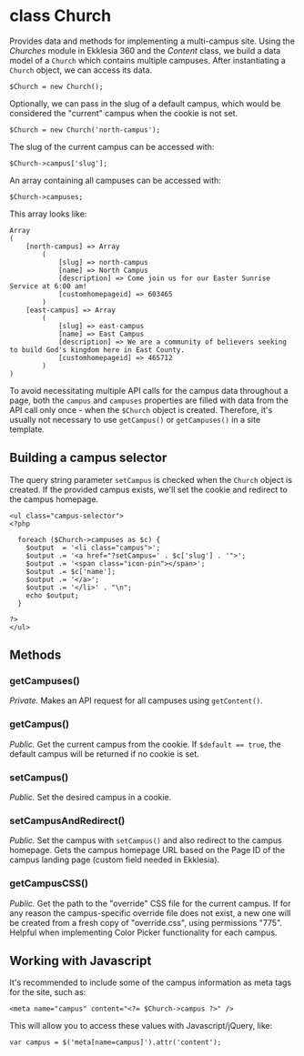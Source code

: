 # class Church

Provides data and methods for implementing a multi-campus site. Using the _Churches_ module in Ekklesia 360 and the _Content_ class, we build a data model of a `Church` which contains multiple campuses. After instantiating a `Church` object, we can access its data.

```
$Church = new Church();
```

Optionally, we can pass in the slug of a default campus, which would be considered the "current" campus when the cookie is not set.

```
$Church = new Church('north-campus');
```

The slug of the current campus can be accessed with:

```
$Church->campus['slug'];
```

An array containing all campuses can be accessed with:

```
$Church->campuses;
```

This array looks like:

```
Array
(
    [north-campus] => Array
        (
            [slug] => north-campus
            [name] => North Campus
            [description] => Come join us for our Easter Sunrise Service at 6:00 am!
            [customhomepageid] => 603465
        )
    [east-campus] => Array
        (
            [slug] => east-campus
            [name] => East Campus
            [description] => We are a community of believers seeking to build God's kingdom here in East County.
            [customhomepageid] => 465712
        )
)
```

To avoid necessitating multiple API calls for the campus data throughout a page, both the `campus` and `campuses` properties are filled with data from the API call only once - when the `$Church` object is created. Therefore, it's usually not necessary to use `getCampus()` or `getCampuses()` in a site template.

## Building a campus selector

The query string parameter `setCampus` is checked when the `Church` object is created. If the provided campus exists, we'll set the cookie and redirect to the campus homepage.

```
<ul class="campus-selector">
<?php

  foreach ($Church->campuses as $c) {
    $output  = '<li class="campus">';
    $output .= '<a href="?setCampus=' . $c['slug'] . '">';
    $output .= '<span class="icon-pin"></span>';
    $output .= $c['name'];
    $output .= '</a>';
    $output .= '</li>' . "\n";
    echo $output;
  }

?>
</ul>
```

## Methods

### getCampuses()

_Private._ Makes an API request for all campuses using `getContent()`. 

### getCampus()

_Public._ Get the current campus from the cookie. If `$default == true`, the default campus will be returned if no cookie is set.

### setCampus()

_Public._ Set the desired campus in a cookie.

### setCampusAndRedirect()

_Public._ Set the campus with `setCampus()` and also redirect to the campus homepage. Gets the campus homepage URL based on the Page ID of the campus landing page (custom field needed in Ekklesia).

### getCampusCSS()

_Public._ Get the path to the "override" CSS file for the current campus. If for any reason the campus-specific override file does not exist, a new one will be created from a fresh copy of "override.css", using permissions "775". Helpful when implementing Color Picker functionality for each campus.

## Working with Javascript
It's recommended to include some of the campus information as meta tags for the site, such as:

```
<meta name="campus" content="<?= $Church->campus ?>" />
```

This will allow you to access these values with Javascript/jQuery, like:
```
var campus = $('meta[name=campus]').attr('content');
```
